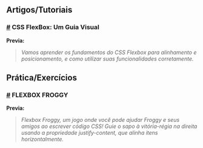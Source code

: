 ## Artigos/Tutoriais

### [#](https://www.alura.com.br/artigos/css-guia-do-flexbox) CSS FlexBox: Um Guia Visual

**Previa:**
>*Vamos aprender os fundamentos do CSS Flexbox para alinhamento e posicionamento, 
e como utilizar suas funcionalidades corretamente.*


## Prática/Exercícios

### [#](https://flexboxfroggy.com/#pt-br) FLEXBOX FROGGY

**Previa:**
>*Flexbox Froggy, um jogo onde você pode ajudar Froggy e seus amigos ao 
escrever código CSS! Guie o sapo à vitória-régia na direita usando a propriedade 
justify-content, que alinha itens horizontalmente.*
